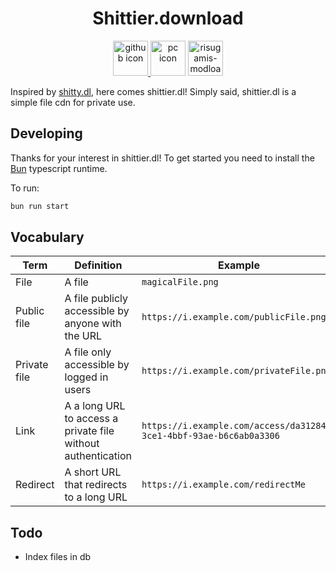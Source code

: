 <h1 align="center">Shittier.download</h1>
<div align="center">
  <a href="https://github.com/pixium/shittier.dl">
    <img alt="github icon" height="56" src="https://cdn.jsdelivr.net/npm/@intergrav/devins-badges@3/assets/cozy/available/github_vector.svg">
  </a>
  <img alt="pc icon" height="56" src="https://cdn.jsdelivr.net/npm/@intergrav/devins-badges@3/assets/cozy/supported/pc_vector.svg">
  <img alt="risugamis-modloader icon" height="56" src="https://cdn.jsdelivr.net/npm/@intergrav/devins-badges@3/assets/cozy/unsupported/risugamis-modloader_vector.svg">
</div>

Inspired by [shitty.dl], here comes shittier.dl! Simply said, shittier.dl is a simple file cdn for private use.

## Developing

Thanks for your interest in shittier.dl!
To get started you need to install the [Bun](https://bun.sh) typescript runtime.

To run:

```bash
bun run start
```

## Vocabulary

| Term         | Definition                                                   | Example                                                             |
| ------------ | ------------------------------------------------------------ | ------------------------------------------------------------------- |
| File         | A file                                                       | `magicalFile.png`                                                   |
| Public file  | A file publicly accessible by anyone with the URL            | `https://i.example.com/publicFile.png`                              |
| Private file | A file only accessible by logged in users                    | `https://i.example.com/privateFile.png`                             |
| Link         | A a long URL to access a private file without authentication | `https://i.example.com/access/da312845-3ce1-4bbf-93ae-b6c6ab0a3306` |
| Redirect     | A short URL that redirects to a long URL                     | `https://i.example.com/redirectMe`                                  |

## Todo

- Index files in db

[shitty.dl]: https://github.com/tmpim/shitty.dl
